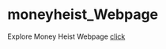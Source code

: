 # moneyheist_Webpage

Explore Money Heist Webpage [click](https://priyansh-design.github.io/moneyheist_fp/bella%20ciao.html) 
